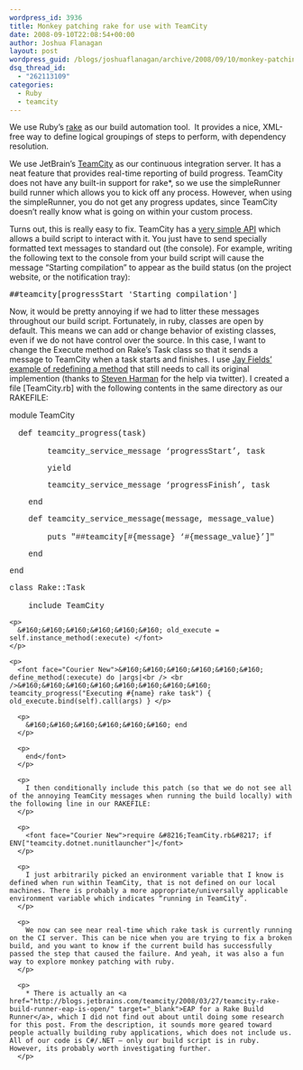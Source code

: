 ```yaml
---
wordpress_id: 3936
title: Monkey patching rake for use with TeamCity
date: 2008-09-10T22:08:54+00:00
author: Joshua Flanagan
layout: post
wordpress_guid: /blogs/joshuaflanagan/archive/2008/09/10/monkey-patching-rake-for-use-with-teamcity.aspx
dsq_thread_id:
  - "262113109"
categories:
  - Ruby
  - teamcity
---
```

We use Ruby’s <a href="http://rake.rubyforge.org/" target="_blank">rake</a> as our build automation tool.&#160; It provides a nice, XML-free way to define logical groupings of steps to perform, with dependency resolution.

We use JetBrain’s <a href="http://www.jetbrains.com/teamcity/" target="_blank">TeamCity</a> as our continuous integration server. It has a neat feature that provides real-time reporting of build progress. TeamCity does not have any built-in support for rake*, so we use the simpleRunner build runner which allows you to kick off any process. However, when using the simpleRunner, you do not get any progress updates, since TeamCity doesn’t really know what is going on within your custom process.

Turns out, this is really easy to fix. TeamCity has a <a href="http://www.jetbrains.net/confluence/display/TCD3/Build+Script+Interaction+with+TeamCity" target="_blank">very simple API</a> which allows a build script to interact with it. You just have to send specially formatted text messages to standard out (the console). For example, writing the following text to the console from your build script will cause the message “Starting compilation” to appear as the build status (on the project website, or the notification tray):

<pre>##teamcity[progressStart 'Starting compilation']</pre>

Now, it would be pretty annoying if we had to litter these messages throughout our build script. Fortunately, in ruby, classes are open by default. This means we can add or change behavior of existing classes, even if we do not have control over the source. In this case, I want to change the Execute method on Rake’s Task class so that it sends a message to TeamCity when a task starts and finishes. I use <a href="http://blog.jayfields.com/2006/12/ruby-alias-method-alternative.html" target="_blank">Jay Fields’ example of redefining a method</a> that still needs to call its original implemention (thanks to <a href="http://stevenharman.net/" target="_blank">Steven Harman</a> for the help via twitter). I created a file [TeamCity.rb] with the following contents in the same directory as our RAKEFILE:

module TeamCity
    
  
&#160;&#160;&#160; de<font face="Courier New">f teamcity_progress(task)<br /> <br />&#160;&#160;&#160;&#160;&#160;&#160;&#160; teamcity_service_message &#8216;progressStart&#8217;, task </p> 

<p>
  &#160;&#160;&#160;&#160;&#160;&#160;&#160; yield
</p>

<p>
  &#160;&#160;&#160;&#160;&#160;&#160;&#160; teamcity_service_message &#8216;progressFinish&#8217;, task
</p>

<p>
  &#160;&#160;&#160; end </font>
</p>

<p>
  <font face="Courier New">&#160;&#160;&#160; def teamcity_service_message(message, message_value)<br /> <br />&#160;&#160;&#160;&#160;&#160;&#160;&#160; puts "##teamcity[#{message} &#8216;#{message_value}&#8217;]" </p> 
  
  <p>
    &#160;&#160;&#160; end
  </p>
  
  <p>
    end </font>
  </p>
  
  <p>
    <font face="Courier New">class Rake::Task<br /> <br />&#160;&#160;&#160; include TeamCity </p> 
    
    <p>
      &#160;&#160;&#160;&#160;&#160;&#160; old_execute = self.instance_method(:execute) </font>
    </p>
    
    <p>
      <font face="Courier New">&#160;&#160;&#160;&#160;&#160;&#160; define_method(:execute) do |args|<br /> <br />&#160;&#160;&#160;&#160;&#160;&#160;&#160;&#160; teamcity_progress("Executing #{name} rake task") { old_execute.bind(self).call(args) } </p> 
      
      <p>
        &#160;&#160;&#160;&#160;&#160;&#160; end
      </p>
      
      <p>
        end</font>
      </p>
      
      <p>
        I then conditionally include this patch (so that we do not see all of the annoying TeamCity messages when running the build locally) with the following line in our RAKEFILE:
      </p>
      
      <p>
        <font face="Courier New">require &#8216;TeamCity.rb&#8217; if ENV["teamcity.dotnet.nunitlauncher"]</font>
      </p>
      
      <p>
        I just arbitrarily picked an environment variable that I know is defined when run within TeamCity, that is not defined on our local machines. There is probably a more appropriate/universally applicable environment variable which indicates “running in TeamCity”.
      </p>
      
      <p>
        We now can see near real-time which rake task is currently running on the CI server. This can be nice when you are trying to fix a broken build, and you want to know if the current build has successfully passed the step that caused the failure. And yeah, it was also a fun way to explore monkey patching with ruby.
      </p>
      
      <p>
        * There is actually an <a href="http://blogs.jetbrains.com/teamcity/2008/03/27/teamcity-rake-build-runner-eap-is-open/" target="_blank">EAP for a Rake Build Runner</a>, which I did not find out about until doing some research for this post. From the description, it sounds more geared toward people actually building ruby applications, which does not include us. All of our code is C#/.NET – only our build script is in ruby. However, its probably worth investigating further.
      </p>